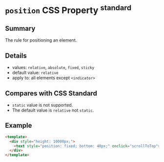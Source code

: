 # `position` CSS Property <sup>standard</sup>

## Summary

The rule for positioning an element.

## Details

* values: `relative`, `absolute`, `fixed`, `sticky`
* default value: `relative`
* apply to: all elements except `<indicator>`

## Compares with CSS Standard

* `static` value is not supported.
* The default value is `relative` not `static`.

## Example

```html
<template>
  <div style="height: 10000px;">
    <text style="position: fixed; bottom: 40px;" onclick="scrollToTop">Go to top</text>
  </div>
</template>
```
